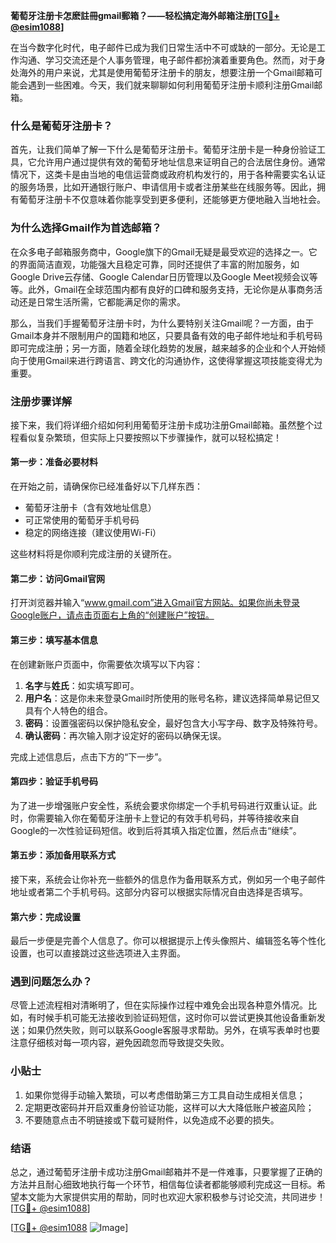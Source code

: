 **葡萄牙注册卡怎麽註冊gmail郵箱？——轻松搞定海外邮箱注册[[TG💪+ @esim1088](https://t.me/s/esim1088)]**

在当今数字化时代，电子邮件已成为我们日常生活中不可或缺的一部分。无论是工作沟通、学习交流还是个人事务管理，电子邮件都扮演着重要角色。然而，对于身处海外的用户来说，尤其是使用葡萄牙注册卡的朋友，想要注册一个Gmail邮箱可能会遇到一些困难。今天，我们就来聊聊如何利用葡萄牙注册卡顺利注册Gmail邮箱。

### 什么是葡萄牙注册卡？

首先，让我们简单了解一下什么是葡萄牙注册卡。葡萄牙注册卡是一种身份验证工具，它允许用户通过提供有效的葡萄牙地址信息来证明自己的合法居住身份。通常情况下，这类卡是由当地的电信运营商或政府机构发行的，用于各种需要实名认证的服务场景，比如开通银行账户、申请信用卡或者注册某些在线服务等。因此，拥有葡萄牙注册卡不仅意味着你能享受到更多便利，还能够更方便地融入当地社会。

### 为什么选择Gmail作为首选邮箱？

在众多电子邮箱服务商中，Google旗下的Gmail无疑是最受欢迎的选择之一。它的界面简洁直观，功能强大且稳定可靠，同时还提供了丰富的附加服务，如Google Drive云存储、Google Calendar日历管理以及Google Meet视频会议等等。此外，Gmail在全球范围内都有良好的口碑和服务支持，无论你是从事商务活动还是日常生活所需，它都能满足你的需求。

那么，当我们手握葡萄牙注册卡时，为什么要特别关注Gmail呢？一方面，由于Gmail本身并不限制用户的国籍和地区，只要具备有效的电子邮件地址和手机号码即可完成注册；另一方面，随着全球化趋势的发展，越来越多的企业和个人开始倾向于使用Gmail来进行跨语言、跨文化的沟通协作，这使得掌握这项技能变得尤为重要。

### 注册步骤详解

接下来，我们将详细介绍如何利用葡萄牙注册卡成功注册Gmail邮箱。虽然整个过程看似复杂繁琐，但实际上只要按照以下步骤操作，就可以轻松搞定！

#### 第一步：准备必要材料
在开始之前，请确保你已经准备好以下几样东西：
- 葡萄牙注册卡（含有效地址信息）
- 可正常使用的葡萄牙手机号码
- 稳定的网络连接（建议使用Wi-Fi）

这些材料将是你顺利完成注册的关键所在。

#### 第二步：访问Gmail官网
打开浏览器并输入“www.gmail.com”进入Gmail官方网站。如果你尚未登录Google账户，请点击页面右上角的“创建账户”按钮。

#### 第三步：填写基本信息
在创建新账户页面中，你需要依次填写以下内容：
1. **名字**与**姓氏**：如实填写即可。
2. **用户名**：这是你未来登录Gmail时所使用的账号名称，建议选择简单易记但又具有个人特色的组合。
3. **密码**：设置强密码以保护隐私安全，最好包含大小写字母、数字及特殊符号。
4. **确认密码**：再次输入刚才设定好的密码以确保无误。

完成上述信息后，点击下方的“下一步”。

#### 第四步：验证手机号码
为了进一步增强账户安全性，系统会要求你绑定一个手机号码进行双重认证。此时，你需要输入你在葡萄牙注册卡上登记的有效手机号码，并等待接收来自Google的一次性验证码短信。收到后将其填入指定位置，然后点击“继续”。

#### 第五步：添加备用联系方式
接下来，系统会让你补充一些额外的信息作为备用联系方式，例如另一个电子邮件地址或者第二个手机号码。这部分内容可以根据实际情况自由选择是否填写。

#### 第六步：完成设置
最后一步便是完善个人信息了。你可以根据提示上传头像照片、编辑签名等个性化设置，也可以直接跳过这些选项进入主界面。

### 遇到问题怎么办？

尽管上述流程相对清晰明了，但在实际操作过程中难免会出现各种意外情况。比如，有时候手机可能无法接收到验证码短信，这时你可以尝试更换其他设备重新发送；如果仍然失败，则可以联系Google客服寻求帮助。另外，在填写表单时也要注意仔细核对每一项内容，避免因疏忽而导致提交失败。

### 小贴士

1. 如果你觉得手动输入繁琐，可以考虑借助第三方工具自动生成相关信息；
2. 定期更改密码并开启双重身份验证功能，这样可以大大降低账户被盗风险；
3. 不要随意点击不明链接或下载可疑附件，以免造成不必要的损失。

### 结语

总之，通过葡萄牙注册卡成功注册Gmail邮箱并不是一件难事，只要掌握了正确的方法并且耐心细致地执行每一个环节，相信每位读者都能够顺利完成这一目标。希望本文能为大家提供实用的帮助，同时也欢迎大家积极参与讨论交流，共同进步！[[TG💪+ @esim1088](https://t.me/s/esim1088)]

[[TG💪+ @esim1088](https://t.me/s/esim1088) ![Image](https://i.postimg.cc/4NQfJmqS/Snipaste-2025-05-13-00-14-12.png)]